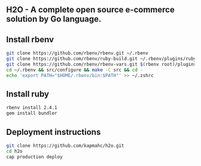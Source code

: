 H2O - A complete open source e-commerce solution by Go language.
---

## Install rbenv

```bash
git clone https://github.com/rbenv/rbenv.git ~/.rbenv
git clone https://github.com/rbenv/ruby-build.git ~/.rbenv/plugins/ruby-build
git clone https://github.com/rbenv/rbenv-vars.git $(rbenv root)/plugins/rbenv-vars
cd ~/.rbenv && src/configure && make -C src && cd -
echo 'export PATH="$HOME/.rbenv/bin:$PATH"' >> ~/.zshrc
```

## Install ruby

```bash
rbenv install 2.4.1
gem install bundler
```

## Deployment instructions

```bash
git clone https://github.com/kapmahc/h2o.git
cd h2o
cap production deploy
```
